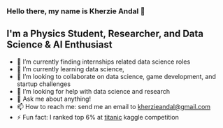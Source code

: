 ### Hello there, my name is Kherzie Andal 👋

## I'm a Physics Student, Researcher, and Data Science & AI Enthusiast
- 🔭 I’m currently finding internships related data science roles
- 🌱 I’m currently learning data science, 
- 👯 I’m looking to collaborate on data science, game development, and startup challenges
- 🤔 I’m looking for help with data science and research
- 💬 Ask me about anything!
- 📫 How to reach me: send me an email to <a href="mailto: kherzieandal@gmail.com" target="_blank">kherzieandal@gmail.com</a>
- ⚡ Fun fact: I ranked top 6% at <a href="https://www.kaggle.com/competitions/titanic/leaderboard" target="_blank">titanic</a> kaggle competition
